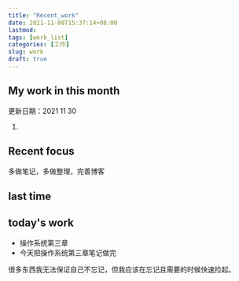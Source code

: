 ```yaml
---
title: "Recent_work"
date: 2021-11-08T15:37:14+08:00
lastmod:
tags: [work_list]
categories: [工作]
slug: work
draft: true
---
```

## My work in this month
更新日期：2021 11 30

1. 

## Recent focus
多做笔记，多做整理，完善博客
## last time

## today's work
- 操作系统第三章
- 今天把操作系统第三章笔记做完



很多东西我无法保证自己不忘记，但我应该在忘记且需要的时候快速捡起。



